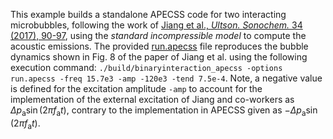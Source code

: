 This example builds a standalone APECSS code for two interacting microbubbles, following the work of [Jiang et al., _Ultson. Sonochem._ 34 (2017), 90-97](http://dx.doi.org/10.1016/j.ultsonch.2016.05.017), using the _standard incompressible model_ to compute the acoustic emissions. The provided [run.apecss](./run.apecss) file reproduces the bubble dynamics shown in Fig. 8 of the paper of Jiang et al. using the following execution command: ````./build/binaryinteraction_apecss -options run.apecss -freq 15.7e3 -amp -120e3 -tend 7.5e-4````. Note, a negative value is defined for the excitation amplitude ````-amp```` to account for the implementation of the external excitation of Jiang and co-workers as $\Delta p_\mathrm{a} \sin (2 \pi f_\mathrm{a} t)$, contrary to the implementation in APECSS given as $-\Delta p_\mathrm{a} \sin (2 \pi f_\mathrm{a} t)$.
